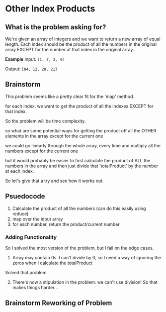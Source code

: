 # Other Index Products

## What is the problem asking for?

We're given an array of integers and we want to return a new array of equal length. Each index should be the product of all the numbers in the original array EXCEPT for the number at that index in the original array.

**Example**
Input:
`[1, 7, 3, 4]`

Output:
`[84, 12, 28, 21]`

## Brainstorm

This problem seems like a pretty clear fit for the 'map' method.

for each index, we want to get the product of all the indexes EXCEPT for that index.

So the problem will be time complexity.

so what are some potential ways for getting the product off all the OTHER elements in the array except for the current one

we could go linearly through the whole array, every time and multiply all the numbers except for the current one

but it would probably be easier to first calculate the product of ALL the numbers in the array and then just divide that 'totalProduct' by the number at each index.

So let's give that a try and see how it works out.

## Psuedocode

1. Calculate the product of all the numbers (can do this easily using reduce)
2. map over the input array
3. for each number, return the product/current number

### Adding Functionality

So I solved the most version of the problem, but I fail on the edge cases.

1. Array may contain 0s.
   I can't divide by 0, so I need a way of ignoring the zeros when I calculate the totalProduct

Solved that problem

2. There's now a stipulation in the problem: we can't use division! So that makes things harder...

## Brainstorm Reworking of Problem
